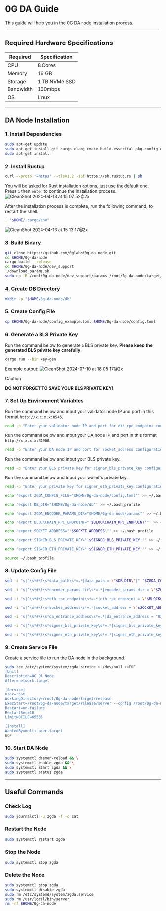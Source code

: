 

# 0G DA Guide
This guide will help you in the 0G DA node installation process.

-----------------------------------------------------------------

## Required Hardware Specifications
| Required | Specification |
|-|-
| CPU | 8 Cores |
| Memory | 16 GB |
| Storage | 1 TB NVMe SSD |
| Bandwidth | 100mbps |
| OS | Linux |

-----------------------------------------------------------------

## DA Node Installation
### 1. Install Dependencies
```bash
sudo apt-get update
sudo apt-get install git cargo clang cmake build-essential pkg-config openssl libssl-dev protobuf-compiler llvm llvm-dev
sudo apt-get install 
```

### 2. Install Rustup
```bash
curl --proto '=https' --tlsv1.2 -sSf https://sh.rustup.rs | sh
```

You will be asked for Rust installation options, just use the default one. Press `1` then `enter` to continue the installation process.
![CleanShot 2024-04-13 at 15 07 52@2x](https://github.com/BlockchainsHub/Testnet/assets/77204008/bcb81284-8235-4cf2-a4f1-50821044cc21)

After the installation process is complete, run the following command, to restart the shell.
```bash
. "$HOME/.cargo/env"
```
![CleanShot 2024-04-13 at 15 13 17@2x](https://github.com/BlockchainsHub/Testnet/assets/77204008/f8f94656-0f1f-4d27-b347-3842b2b77a6f)

### 3. Build Binary
```bash
git clone https://github.com/0glabs/0g-da-node.git
cd $HOME/0g-da-node
cargo build --release
cd $HOME/0g-da-node/dev_support
./download_params.sh
sudo cp -R /root/0g-da-node/dev_support/params /root/0g-da-node/target/release
```

### 4. Create DB Directory
```bash
mkdir -p "$HOME/0g-da-node/db"
```

### 5. Create Config File
```bash
cp $HOME/0g-da-node/config_example.toml $HOME/0g-da-node/config.toml
```

### 6. Generate a BLS Private Key
Run the command below to generate a BLS private key. **Please keep the generated BLS private key carefully**.
```bash
cargo run --bin key-gen
```
Example output:
![CleanShot 2024-07-10 at 18 05 17@2x](https://github.com/BlockchainsHub/Testnet/assets/77204008/aaa9ab86-3bb0-4445-9d4a-b75deb2d686d)
> [!CAUTION]
> **DO NOT FORGET TO SAVE YOUR BLS PRIVATE KEY!**

### 7. Set Up Environment Variables
Run the command below and input your validator node IP and port in this format `http://x.x.x.x:8545`. 
```bash
read -p "Enter your validator node IP and port for eth_rpc_endpoint configuration: " BLOCKCHAIN_RPC_ENDPOINT
```

Run the command below and input your DA node IP and port in this format `http://x.x.x.x:34000`. 
```bash
read -p "Enter your DA node IP and port for socket_address configuration: " SOCKET_ADDRESS
```

Run the command below and input your BLS private key. 
```bash
read -p "Enter your BLS private key for signer_bls_private_key configuration: " SIGNER_BLS_PRIVATE_KEY
```

Run the command below and input your wallet's private key. 
```bash
read -p "Enter your private key for signer_eth_private_key configuration: " SIGNER_ETH_PRIVATE_KEY
```

```bash
echo 'export ZGDA_CONFIG_FILE="$HOME/0g-da-node/config.toml"' >> ~/.bash_profile

echo 'export DB_DIR="$HOME/0g-da-node/db"' >> ~/.bash_profile

echo 'export ZGDA_ENCODER_PARAMS_DIR="$HOME/0g-da-node/params"' >> ~/.bash_profile

echo 'export BLOCKCHAIN_RPC_ENDPOINT="'$BLOCKCHAIN_RPC_ENDPOINT'"' >> ~/.bash_profile

echo 'export SOCKET_ADDRESS="'$SOCKET_ADDRESS'"' >> ~/.bash_profile

echo 'export SIGNER_BLS_PRIVATE_KEY="'$SIGNER_BLS_PRIVATE_KEY'"' >> ~/.bash_profile

echo 'export SIGNER_ETH_PRIVATE_KEY="'$SIGNER_ETH_PRIVATE_KEY'"' >> ~/.bash_profile

source ~/.bash_profile
```

### 8. Update Config File
```bash
sed -i "s|^\s*#\?\s*data_path\s*=.*|data_path = \"$DB_DIR\"|" "$ZGDA_CONFIG_FILE"

sed -i "s|^\s*#\?\s*encoder_params_dir\s*=.*|encoder_params_dir = \"$ZGDA_ENCODER_PARAMS_DIR\"|" "$ZGDA_CONFIG_FILE"

sed -i "s|^\s*#\?\s*eth_rpc_endpoint\s*=.*|eth_rpc_endpoint = \"$BLOCKCHAIN_RPC_ENDPOINT\"|" "$ZGDA_CONFIG_FILE"

sed -i "s|^\s*#\?\s*socket_address\s*=.*|socket_address = \"$SOCKET_ADDRESS\"|" "$ZGDA_CONFIG_FILE"

sed -i 's|^\s*#\?\s*da_entrance_address\s*=.*|da_entrance_address = "0xDFC8B84e3C98e8b550c7FEF00BCB2d8742d80a69"|' "$ZGDA_CONFIG_FILE"

sed -i "s|^\s*#\?\s*signer_bls_private_key\s*=.*|signer_bls_private_key = \"$SIGNER_BLS_PRIVATE_KEY\"|" "$ZGDA_CONFIG_FILE"

sed -i "s|^\s*#\?\s*signer_eth_private_key\s*=.*|signer_eth_private_key = \"$SIGNER_ETH_PRIVATE_KEY\"|" "$ZGDA_CONFIG_FILE"
```

### 9. Create Service File
Create a service file to run the DA node in the background.
```bash
sudo tee /etc/systemd/system/zgda.service > /dev/null <<EOF
[Unit]
Description=0G DA Node
After=network.target

[Service]
User=root
WorkingDirectory=/root/0g-da-node/target/release
ExecStart=/root/0g-da-node/target/release/server --config /root/0g-da-node/config.toml
Restart=on-failure
RestartSec=10
LimitNOFILE=65535

[Install]
WantedBy=multi-user.target
EOF
```

### 10. Start DA Node
```bash
sudo systemctl daemon-reload && \
sudo systemctl enable zgda && \
sudo systemctl start zgda && \
sudo systemctl status zgda
```

-----------------------------------------------------------------

## Useful Commands
### Check Log
```bash
sudo journalctl -u zgda -f -o cat
```

### Restart the Node
```bash
sudo systemctl restart zgda
```

### Stop the Node
```bash
sudo systemctl stop zgda
```

### Delete the Node
```bash
sudo systemctl stop zgda
sudo systemctl disable zgda
sudo rm /etc/systemd/system/zgda.service
sudo rm /usr/local/bin/server
rm -rf $HOME/0g-da-node
```
